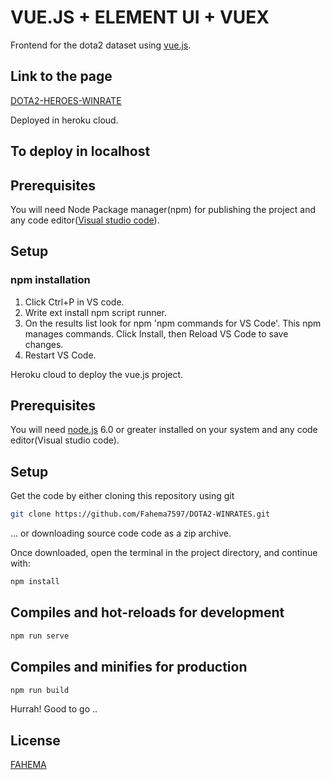 # VUE.JS + ELEMENT UI + VUEX

Frontend for the dota2 dataset using [vue.js](https://vuejs.org/).

## Link to the page

[DOTA2-HEROES-WINRATE](https://dota2-heroes-winrate.herokuapp.com/)

Deployed in heroku cloud.

## To deploy in localhost

## Prerequisites

You will need Node Package manager(npm) for publishing the project and any code editor([Visual studio code](https://code.visualstudio.com/download)). 

## Setup

### npm installation

1) Click Ctrl+P in VS code.
2) Write ext install npm script runner.
3) On the results list look for npm 'npm commands for VS Code'. This npm manages commands. Click Install, then Reload VS Code    to save changes.
4) Restart VS Code.

Heroku cloud to deploy the vue.js project.

## Prerequisites

You will need [node.js](https://nodejs.org/en/) 6.0 or greater installed on your system and any code editor(Visual studio code). 

## Setup

Get the code by either cloning this repository using git

``` bash
git clone https://github.com/Fahema7597/DOTA2-WINRATES.git
```
... or downloading source code code as a zip archive.

Once downloaded, open the terminal in the project directory, and continue with:
``` bash
npm install
```

## Compiles and hot-reloads for development

```bash
npm run serve
```

## Compiles and minifies for production

```bash
npm run build
```
Hurrah! Good to go ..

## License

[FAHEMA](http://www.fahema-designs.tk/index.html)




